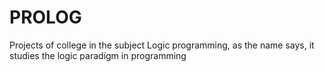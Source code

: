# PROLOG
Projects of college in the subject Logic programming, as the name says, it studies the logic paradigm in programming
